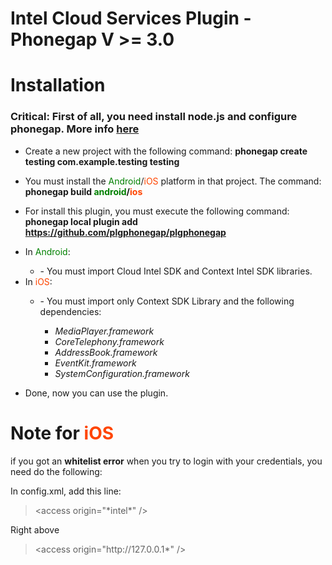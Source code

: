 Intel Cloud Services Plugin - Phonegap V >= 3.0
=====================

Installation
=================

<h3><b>Critical</b>: First of all, you need install node.js and configure phonegap. More info <a href='http://phonegap.com/install/'>here</a></h3>

- Create a new project with the following command: <b>phonegap create testing com.example.testing testing</b>

- You must install the <font color='green'>Android</font>/<font color='orangered'>iOS</font> platform in that project. The command: <b>phonegap build <font color='green'>android</font>/<font color='orangered'>ios</font></b>

- For install this plugin, you must execute the following command: <b>phonegap local plugin add https://github.com/plgphonegap/plgphonegap</b>

<ul>
<li>In <font color='green'>Android</font>:</li>
        <ul><li>- You must import Cloud Intel SDK and Context Intel SDK libraries.</li></ul>
    <li>In <font color='orangered'>iOS</font>:</li>
        <ul><li>- You must import only Context SDK Library and the following dependencies:</li></ul>

<ul>
    <ul>
        <li><i>MediaPlayer.framework</i></li>
        <li><i>CoreTelephony.framework</i></li>
        <li><i>AddressBook.framework</i></li>
        <li><i>EventKit.framework</i></li>
        <li><i>SystemConfiguration.framework</i></li>
    </ul>
</ul>
</ul>

- Done, now you can use the plugin.

Note for <font color='orangered'>iOS</font>
======

if you got an <b>whitelist error</b> when you try to login with your credentials, you need do the following:

In config.xml, add this line:

<blockquote>&lt;access origin="*intel*" /&gt;</blockquote>

Right above

<blockquote>&lt;access origin="http://127.0.0.1*" /&gt;</blockquote>